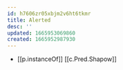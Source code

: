 ```yaml
---
id: h7606zr05xbjm2v6ht6tkmr
title: Alerted
desc: ''
updated: 1665953069860
created: 1665952987930
---
```


- [[p.instanceOf]] [[c.Pred.Shapow]]
  